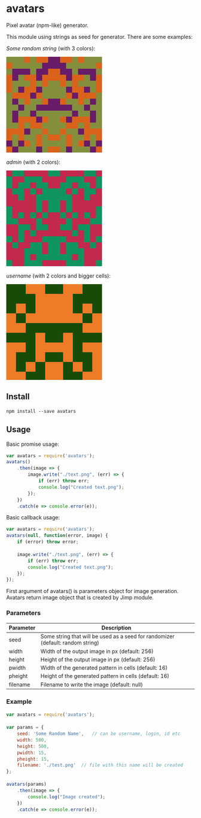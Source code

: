 # avatars

Pixel avatar (npm-like) generator.

This module using strings as seed for generator. There are some examples:

*Some random string* (with 3 colors):

![alt example](https://github.com/saveryanov/avatars/blob/master/examples/Some%20random%20string.png?raw=true)

*admin* (with 2 colors):

![alt example](https://github.com/saveryanov/avatars/blob/master/examples/admin.png?raw=true)

*username* (with 2 colors and bigger cells):

![alt example](https://github.com/saveryanov/avatars/blob/master/examples/username.png?raw=true)

## Install

```
npm install --save avatars
```

## Usage

Basic promise usage:

```js
var avatars = require('avatars');
avatars()
    .then(image => {
        image.write("./text.png", (err) => {
            if (err) throw err;
            console.log("Created text.png");
        });
    })
    .catch(e => console.error(e));
```

Basic callback usage:

```js
var avatars = require('avatars');
avatars(null, function(error, image) {
    if (error) throw error;
    
    image.write("./text.png", (err) => {
        if (err) throw err;
        console.log("Created text.png");
    });
});
```

First argument of avatars() is parameters object for image generation. Avatars return image object that is created by Jimp module.

### Parameters

Parameter           | Description
------------------- | -------------
seed                | Some string that will be used as a seed for randomizer (default: random string)
width               | Width of the output image in px (default: 256)
height              | Height of the output image in px (default: 256)
pwidth              | Width of the generated pattern in cells (default: 16)
pheight             | Height of the generated pattern in cells (default: 16)
filename            | Filename to write the image (default: null)


### Example

```js
var avatars = require('avatars');

var params = {
    seed: 'Some Random Name',   // can be username, login, id etc
    width: 500,
    height: 500,
    pwidth: 15,
    pheight: 15,
    filename: './test.png'  // file with this name will be created
};

avatars(params)
    .then(image => {
        console.log("Image created");
    })
    .catch(e => console.error(e));
```